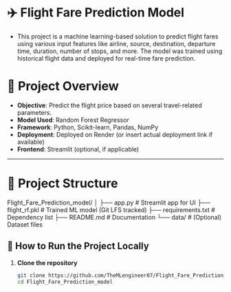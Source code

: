 # ✈️ Flight Fare Prediction Model

* This project is a machine learning-based solution to predict flight fares using various input features like airline, source, destination, departure time, duration, number of stops, and more. 
  The model was trained using historical flight data and deployed for real-time fare prediction.
  

# 📌 Project Overview

- **Objective**: Predict the flight price based on several travel-related parameters.
- **Model Used**: Random Forest Regressor
- **Framework**: Python, Scikit-learn, Pandas, NumPy
- **Deployment**: Deployed on Render (or insert actual deployment link if available)
- **Frontend**: Streamlit (optional, if applicable)

---

# 📂 Project Structure

Flight_Fare_Prediction_model/
│
├── app.py              # Streamlit app for UI
├── flight_rf.pkl       # Trained ML model (Git LFS tracked)
├── requirements.txt    # Dependency list
├── README.md           # Documentation
└── data/               # (Optional) Dataset files




## 🚀 How to Run the Project Locally

1. **Clone the repository**
   ```bash
   git clone https://github.com/TheMLengineer07/Flight_Fare_Prediction_model.git
   cd Flight_Fare_Prediction_model

